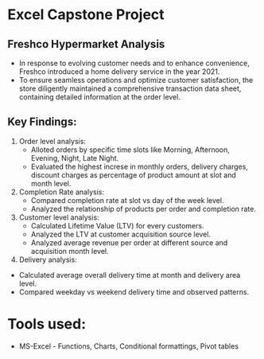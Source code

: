# Excel Capstone Project #

## Freshco Hypermarket Analysis ##

- In response to evolving customer needs and to enhance convenience, Freshco introduced a home delivery service in the year 2021. 
- To ensure seamless operations and optimize customer satisfaction, the store diligently maintained a comprehensive transaction data sheet, containing detailed information at the order level.
## Key Findings: ##
1) Order level analysis:
   - Alloted orders by specific time slots like Morning, Afternoon, Evening, Night, Late Night.
   - Evaluated the highest increse in monthly orders, delivery charges, discount charges as percentage of product amount at slot and month level.
2) Completion Rate analysis:
   - Compared completion rate at slot vs day of the week level.
   - Analyzed the relationship of products per order and completion rate.
3) Customer level analysis:
   - Calculated Lifetime Value (LTV) for every customers.
   - Analyzed the LTV at customer acquisition source level.
   - Analyzed average revenue per order at different source and acquisition month level.
4) Delivery analysis:
 - Calculated average overall delivery time at month and delivery area level.
 - Compared weekday vs weekend delivery time and observed patterns.

# Tools used: 
- MS-Excel - Functions, Charts, Conditional formattings, Pivot tables
